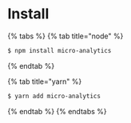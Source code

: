 # Install

{% tabs %}
{% tab title="node" %}
```bash
$ npm install micro-analytics
```
{% endtab %}

{% tab title="yarn" %}
```bash
$ yarn add micro-analytics
```
{% endtab %}
{% endtabs %}

